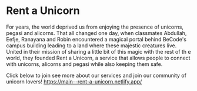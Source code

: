 # Rent a Unicorn

For years, the world deprived us from enjoying the presence of unicorns, pegasi and alicorns.
That all changed one day, when classmates Abdullah, Eefje, Ranayana and Robin encountered a magical portal behind BeCode's campus building leading to a land where these majestic creatures live.
United in their mission of sharing a little bit of this magic with the rest of th e world, they founded Rent a Unicorn, a service that allows people to connect with unicorns, alicorns and pegasi while also keeping them safe. 

Click below to join see more about our services and join our community of unicorn lovers!
https://main--rent-a-unicorn.netlify.app/

